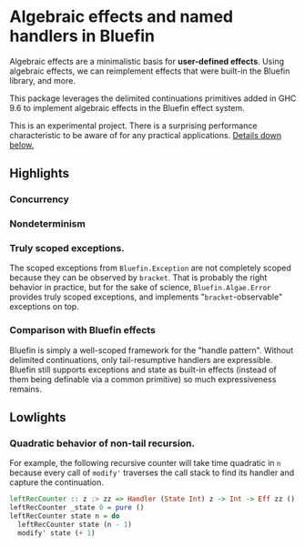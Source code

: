 Algebraic effects and named handlers in Bluefin
===============================================

Algebraic effects are a minimalistic basis for **user-defined effects**.
Using algebraic effects, we can reimplement effects that were built-in the
Bluefin library, and more.

This package leverages the delimited continuations primitives added in
GHC 9.6 to implement algebraic effects in the Bluefin effect system.

This is an experimental project. There is a surprising performance
characteristic to be aware of for any practical applications.
[Details down below.](#quadratic-behavior-of-non-tail-recursion)

## Highlights

### Concurrency

### Nondeterminism

### Truly scoped exceptions.

The scoped exceptions from `Bluefin.Exception` are not completely scoped because
they can be observed by `bracket`. That is probably the right behavior in practice,
but for the sake of science, `Bluefin.Algae.Error` provides truly scoped exceptions,
and implements "`bracket`-observable" exceptions on top.

### Comparison with Bluefin effects

Bluefin is simply a well-scoped framework for the "handle pattern".
Without delimited continuations, only tail-resumptive handlers are expressible.
Bluefin still supports exceptions and state as built-in effects (instead of
them being definable via a common primitive) so much expressiveness remains.

## Lowlights

### Quadratic behavior of non-tail recursion.

For example, the following recursive counter will take time quadratic in `n`
because every call of `modify'` traverses the call stack to find its handler
and capture the continuation.

```haskell
leftRecCounter :: z :> zz => Handler (State Int) z -> Int -> Eff zz ()
leftRecCounter _state 0 = pure ()
leftRecCounter state n = do
  leftRecCounter state (n - 1)
  modify' state (+ 1)
```
